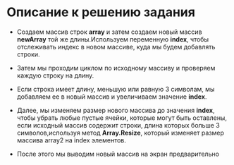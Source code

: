 # **Описание к решению задания**

+ Создаем массив строк **array** и затем создаем новый массив **newArray** той же длины.Используем переменную **index**, чтобы отслеживать индекс в новом массиве, куда мы будем добавлять строки. 

+ Затем мы проходим циклом по исходному массиву и проверяем каждую строку на длину. 

+ Если строка имеет длину, меньшую или равную 3 символам, мы добавляем ее в новый массив и увеличиваем значение **index**.

+ Далее, мы изменяем размер нового массива до значения **index**, чтобы убрать любые пустые ячейки, которые могут быть оставлены, если исходный массив содержит строки, длина которых больше 3 символов,используя метод **Array.Resize**, который изменяет размер массива array2 на index элементов. 

+ После этого мы выводим новый массив на экран предварительно 